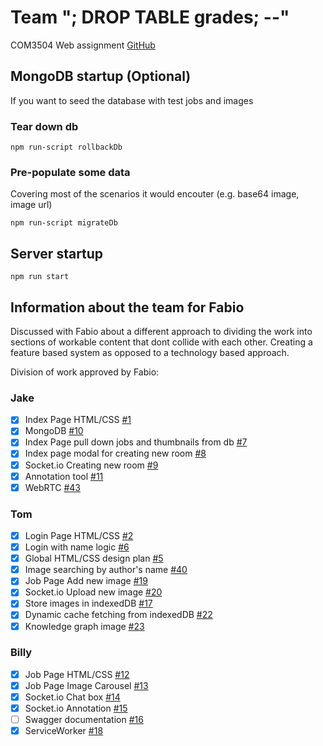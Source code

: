 # Team "; DROP TABLE grades; --"
COM3504 Web assignment [GitHub](https://github.com/hollandjake/COM3504)

## MongoDB startup (Optional)

If you want to seed the database with test jobs and images

### Tear down db
```shell
npm run-script rollbackDb
```
### Pre-populate some data 
Covering most of the scenarios it would encouter (e.g. base64 image, image url)
```shell
npm run-script migrateDb
```

## Server startup
```shell
npm run start
```

## Information about the team for Fabio

Discussed with Fabio about a different approach to dividing the work into sections of workable content that dont collide with each other.
Creating a feature based system as opposed to a technology based approach.

Division of work approved by Fabio:

### Jake
- [x] Index Page HTML/CSS [#1](https://github.com/hollandjake/COM3504/issues/1)
- [x] MongoDB [#10](https://github.com/hollandjake/COM3504/issues/10)
- [x] Index Page pull down jobs and thumbnails from db [#7](https://github.com/hollandjake/COM3504/issues/7)
- [x] Index page modal for creating new room [#8](https://github.com/hollandjake/COM3504/issues/8)
- [x] Socket.io Creating new room [#9](https://github.com/hollandjake/COM3504/issues/9)
- [x] Annotation tool [#11](https://github.com/hollandjake/COM3504/issues/11)
- [x] WebRTC [#43](https://github.com/hollandjake/COM3504/issues/43)
### Tom
- [x] Login Page HTML/CSS [#2](https://github.com/hollandjake/COM3504/issues/2)
- [x] Login with name logic [#6](https://github.com/hollandjake/COM3504/issues/6)
- [x] Global HTML/CSS design plan [#5](https://github.com/hollandjake/COM3504/issues/5)
- [x] Image searching by author's name [#40](https://github.com/hollandjake/COM3504/issues/40)
- [x] Job Page Add new image [#19](https://github.com/hollandjake/COM3504/issues/19)
- [x] Socket.io Upload new image [#20](https://github.com/hollandjake/COM3504/issues/20)
- [x] Store images in indexedDB [#17](https://github.com/hollandjake/COM3504/issues/17)
- [x] Dynamic cache fetching from indexedDB [#22](https://github.com/hollandjake/COM3504/issues/22)
- [x] Knowledge graph image [#23](https://github.com/hollandjake/COM3504/issues/23)
### Billy
- [x] Job Page HTML/CSS [#12](https://github.com/hollandjake/COM3504/issues/12)
- [x] Job Page Image Carousel [#13](https://github.com/hollandjake/COM3504/issues/13)
- [x] Socket.io Chat box [#14](https://github.com/hollandjake/COM3504/issues/14)
- [x] Socket.io Annotation [#15](https://github.com/hollandjake/COM3504/issues/15)
- [ ] Swagger documentation [#16](https://github.com/hollandjake/COM3504/issues/16)
- [x] ServiceWorker [#18](https://github.com/hollandjake/COM3504/issues/18)
